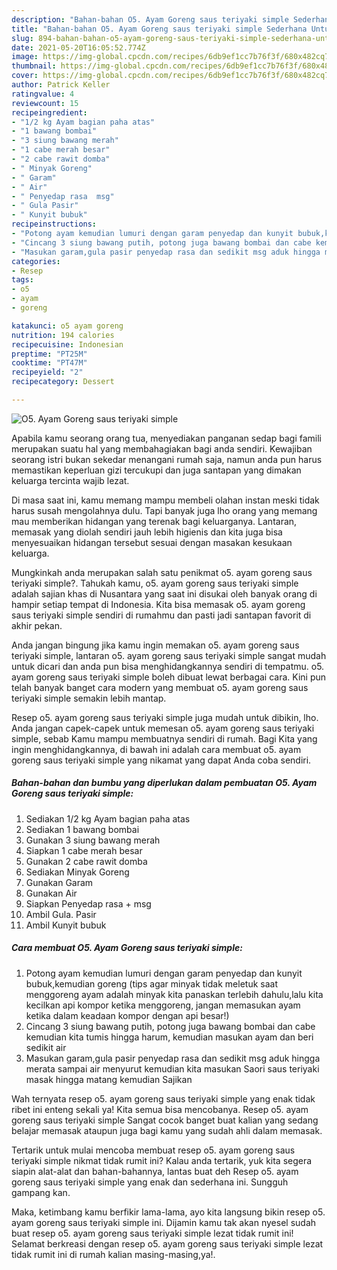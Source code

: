 ```yaml
---
description: "Bahan-bahan O5. Ayam Goreng saus teriyaki simple Sederhana Untuk Jualan"
title: "Bahan-bahan O5. Ayam Goreng saus teriyaki simple Sederhana Untuk Jualan"
slug: 894-bahan-bahan-o5-ayam-goreng-saus-teriyaki-simple-sederhana-untuk-jualan
date: 2021-05-20T16:05:52.774Z
image: https://img-global.cpcdn.com/recipes/6db9ef1cc7b76f3f/680x482cq70/o5-ayam-goreng-saus-teriyaki-simple-foto-resep-utama.jpg
thumbnail: https://img-global.cpcdn.com/recipes/6db9ef1cc7b76f3f/680x482cq70/o5-ayam-goreng-saus-teriyaki-simple-foto-resep-utama.jpg
cover: https://img-global.cpcdn.com/recipes/6db9ef1cc7b76f3f/680x482cq70/o5-ayam-goreng-saus-teriyaki-simple-foto-resep-utama.jpg
author: Patrick Keller
ratingvalue: 4
reviewcount: 15
recipeingredient:
- "1/2 kg Ayam bagian paha atas"
- "1 bawang bombai"
- "3 siung bawang merah"
- "1 cabe merah besar"
- "2 cabe rawit domba"
- " Minyak Goreng"
- " Garam"
- " Air"
- " Penyedap rasa  msg"
- " Gula Pasir"
- " Kunyit bubuk"
recipeinstructions:
- "Potong ayam kemudian lumuri dengan garam penyedap dan kunyit bubuk,kemudian goreng (tips agar minyak tidak meletuk saat menggoreng ayam adalah minyak kita panaskan terlebih dahulu,lalu kita kecilkan api kompor ketika menggoreng, jangan memasukan ayam ketika dalam keadaan kompor dengan api besar!)"
- "Cincang 3 siung bawang putih, potong juga bawang bombai dan cabe kemudian kita tumis hingga harum, kemudian masukan ayam dan beri sedikit air"
- "Masukan garam,gula pasir penyedap rasa dan sedikit msg aduk hingga merata sampai air menyurut kemudian kita masukan Saori saus teriyaki masak hingga matang kemudian Sajikan"
categories:
- Resep
tags:
- o5
- ayam
- goreng

katakunci: o5 ayam goreng 
nutrition: 194 calories
recipecuisine: Indonesian
preptime: "PT25M"
cooktime: "PT47M"
recipeyield: "2"
recipecategory: Dessert

---
```



![O5. Ayam Goreng saus teriyaki simple](https://img-global.cpcdn.com/recipes/6db9ef1cc7b76f3f/680x482cq70/o5-ayam-goreng-saus-teriyaki-simple-foto-resep-utama.jpg)

Apabila kamu seorang orang tua, menyediakan panganan sedap bagi famili merupakan suatu hal yang membahagiakan bagi anda sendiri. Kewajiban seorang istri bukan sekedar menangani rumah saja, namun anda pun harus memastikan keperluan gizi tercukupi dan juga santapan yang dimakan keluarga tercinta wajib lezat.

Di masa  saat ini, kamu memang mampu membeli olahan instan meski tidak harus susah mengolahnya dulu. Tapi banyak juga lho orang yang memang mau memberikan hidangan yang terenak bagi keluarganya. Lantaran, memasak yang diolah sendiri jauh lebih higienis dan kita juga bisa menyesuaikan hidangan tersebut sesuai dengan masakan kesukaan keluarga. 



Mungkinkah anda merupakan salah satu penikmat o5. ayam goreng saus teriyaki simple?. Tahukah kamu, o5. ayam goreng saus teriyaki simple adalah sajian khas di Nusantara yang saat ini disukai oleh banyak orang di hampir setiap tempat di Indonesia. Kita bisa memasak o5. ayam goreng saus teriyaki simple sendiri di rumahmu dan pasti jadi santapan favorit di akhir pekan.

Anda jangan bingung jika kamu ingin memakan o5. ayam goreng saus teriyaki simple, lantaran o5. ayam goreng saus teriyaki simple sangat mudah untuk dicari dan anda pun bisa menghidangkannya sendiri di tempatmu. o5. ayam goreng saus teriyaki simple boleh dibuat lewat berbagai cara. Kini pun telah banyak banget cara modern yang membuat o5. ayam goreng saus teriyaki simple semakin lebih mantap.

Resep o5. ayam goreng saus teriyaki simple juga mudah untuk dibikin, lho. Anda jangan capek-capek untuk memesan o5. ayam goreng saus teriyaki simple, sebab Kamu mampu membuatnya sendiri di rumah. Bagi Kita yang ingin menghidangkannya, di bawah ini adalah cara membuat o5. ayam goreng saus teriyaki simple yang nikamat yang dapat Anda coba sendiri.

<!--inarticleads1-->

##### Bahan-bahan dan bumbu yang diperlukan dalam pembuatan O5. Ayam Goreng saus teriyaki simple:

1. Sediakan 1/2 kg Ayam bagian paha atas
1. Sediakan 1 bawang bombai
1. Gunakan 3 siung bawang merah
1. Siapkan 1 cabe merah besar
1. Gunakan 2 cabe rawit domba
1. Sediakan  Minyak Goreng
1. Gunakan  Garam
1. Gunakan  Air
1. Siapkan  Penyedap rasa + msg
1. Ambil  Gula. Pasir
1. Ambil  Kunyit bubuk




<!--inarticleads2-->

##### Cara membuat O5. Ayam Goreng saus teriyaki simple:

1. Potong ayam kemudian lumuri dengan garam penyedap dan kunyit bubuk,kemudian goreng (tips agar minyak tidak meletuk saat menggoreng ayam adalah minyak kita panaskan terlebih dahulu,lalu kita kecilkan api kompor ketika menggoreng, jangan memasukan ayam ketika dalam keadaan kompor dengan api besar!)
1. Cincang 3 siung bawang putih, potong juga bawang bombai dan cabe kemudian kita tumis hingga harum, kemudian masukan ayam dan beri sedikit air
1. Masukan garam,gula pasir penyedap rasa dan sedikit msg aduk hingga merata sampai air menyurut kemudian kita masukan Saori saus teriyaki masak hingga matang kemudian Sajikan




Wah ternyata resep o5. ayam goreng saus teriyaki simple yang enak tidak ribet ini enteng sekali ya! Kita semua bisa mencobanya. Resep o5. ayam goreng saus teriyaki simple Sangat cocok banget buat kalian yang sedang belajar memasak ataupun juga bagi kamu yang sudah ahli dalam memasak.

Tertarik untuk mulai mencoba membuat resep o5. ayam goreng saus teriyaki simple nikmat tidak rumit ini? Kalau anda tertarik, yuk kita segera siapin alat-alat dan bahan-bahannya, lantas buat deh Resep o5. ayam goreng saus teriyaki simple yang enak dan sederhana ini. Sungguh gampang kan. 

Maka, ketimbang kamu berfikir lama-lama, ayo kita langsung bikin resep o5. ayam goreng saus teriyaki simple ini. Dijamin kamu tak akan nyesel sudah buat resep o5. ayam goreng saus teriyaki simple lezat tidak rumit ini! Selamat berkreasi dengan resep o5. ayam goreng saus teriyaki simple lezat tidak rumit ini di rumah kalian masing-masing,ya!.

